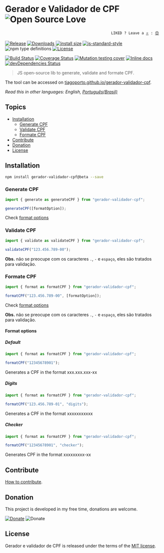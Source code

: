 # Gerador e Validador de CPF ![Open Source Love](https://github.com/ellerbrock/open-source-badges/blob/master/badges/open-source-v3/open-source.svg)

<p align="right">
  <code>LIKED ? Leave a <a href="https://github.com/tiagoporto/gerador-validador-cpf/stargazers">⭐</a> : <a href="https://github.com/tiagoporto/gerador-validador-cpf/issues">😞</a></code>
</p>

[![Release](https://img.shields.io/npm/v/gerador-validador-cpf.svg?style=flat-square&label=release)](https://github.com/tiagoporto/gerador-validador-cpf/releases)
[![Downloads](https://img.shields.io/npm/dt/gerador-validador-cpf.svg?style=flat-square)](https://www.npmjs.com/package/gerador-validador-cpf)
[![install size](https://packagephobia.now.sh/badge?p=gerador-validador-cpf)](https://packagephobia.now.sh/result?p=gerador-validador-cpf)
[![js-standard-style](https://img.shields.io/badge/code%20style-standard-yellow.svg?style=flat-square)](http://standardjs.com)
![npm type definitions](https://img.shields.io/npm/types/gerador-validador-cpf.svg?style=flat-square)
[![License](https://img.shields.io/github/license/tiagoporto/gerador-validador-cpf.svg?style=flat-square)](https://raw.githubusercontent.com/tiagoporto/gerador-validador-cpf/master/LICENSE)

[![Build Status](https://img.shields.io/travis/com/tiagoporto/gerador-validador-cpf/master.svg?label=tests&logo=travis&style=flat-square)](https://travis-ci.com/tiagoporto/gerador-validador-cpf)
[![Coverage Status](https://img.shields.io/coveralls/tiagoporto/gerador-validador-cpf.svg?style=flat-square)](https://coveralls.io/github/tiagoporto/gerador-validador-cpf)
[![Mutation testing cover](https://badge.stryker-mutator.io/github.com/tiagoporto/gerador-validador-cpf/master)](https://stryker-mutator.github.io)
[![Inline docs](http://inch-ci.org/github/tiagoporto/gerador-validador-cpf.svg?branch=master&style=flat-square)](http://inch-ci.org/github/tiagoporto/gerador-validador-cpf)
[![devDependencies Status](https://img.shields.io/david/dev/tiagoporto/gerador-validador-cpf.svg?style=flat-square)](https://david-dm.org/tiagoporto/gerador-validador-cpf?type=dev)

> JS open-source lib to generate, validate and formate CPF.

The tool can be accessed on [tiagoporto.github.io/gerador-validador-cpf](http://tiagoporto.github.io/gerador-validador-cpf).

*Read this in other languages: English, [Português(Brasil)](README.md)*


## Topics

- [Installation](#installation)
  - [Generate CPF](#generate-cpf)
  - [Validate CPF](#validate-cpf)
  - [Formate CPF](#formate-cpf)
- [Contribute](#contribute)
- [Donation](#donation)
- [License](#license)

## Installation

```sh
npm install gerador-validador-cpf@beta --save
```

### Generate CPF

```javascript
import { generate as generateCPF } from "gerador-validador-cpf";

generateCPF([formatOption]);
```

Check [format options](#format-options)

### Validate CPF

```javascript
import { validate as validateCPF } from "gerador-validador-cpf";

validateCPF("123.456.789-00");
```

**Obs.** não se preocupe com os caracteres `.`, `-` e `espaço`, eles são tratados para validação.

### Formate CPF

```javascript
import { format as formatCPF } from "gerador-validador-cpf";

formatCPF("123.456.789-00", [formatOption]);
```

Check [format options](#format-options)

**Obs.** não se preocupe com os caracteres `.`, `-` e `espaço`, eles são tratados para validação.

#### Format options

##### Default

```javascript
import { format as formatCPF } from "gerador-validador-cpf";

formatCPF("12345678901");
```

Generates a CPF in the format xxx.xxx.xxx-xx

##### Digits

```javascript
import { format as formatCPF } from "gerador-validador-cpf";

formatCPF("123.456.789-01", "digits");
```

Generates a CPF in the format xxxxxxxxxxx

##### Checker

```javascript
import { format as formatCPF } from "gerador-validador-cpf";

formatCPF("12345678901", "checker");
```

Generates CPF in the format xxxxxxxxx-xx

## Contribute

[How to contribute](https://github.com/tiagoporto/gerador-validador-cpf/blob/master/CONTRIBUTING.md).

## Donation

This project is developed in my free time, donations are welcome.

[![Donate](https://img.shields.io/badge/donate-PayPal-blue.svg)](https://www.paypal.com/cgi-bin/webscr?cmd=_donations&business=YTDUQ8RZ2G4Q8&lc=BR&item_name=tiagoporto&item_number=geradorcpf&currency_code=BRL&bn=PP%2dDonationsBF%3abtn_donateCC_LG%2egif%3aNonHosted)
![Donate](https://img.shields.io/badge/bitcoin-3QYymprPXg8Ki5go7Thm8oQjZHD5rFuPP4-yellow.svg?logo=bitcoin)

## License

Gerador e validador de CPF is released under the terms of the [MIT license](https://github.com/tiagoporto/gerador-validador-cpf/blob/master/LICENSE).

